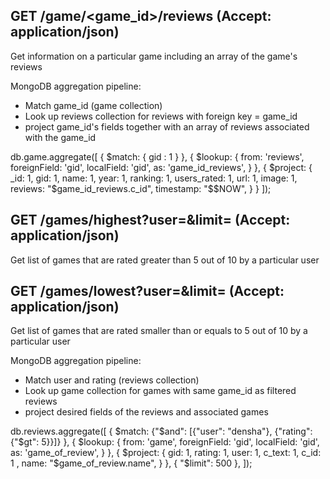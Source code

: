 ## GET /game/<game_id>/reviews (Accept: application/json)

Get information on a particular game including an array of the game's reviews

MongoDB aggregation pipeline:
- Match game_id (game collection)
- Look up reviews collection for reviews with foreign key = game_id
- project game_id's fields together with an array of reviews associated with the game_id

db.game.aggregate([
    {
        $match: { gid : 1 }
    },
    {
        $lookup: {
            from: 'reviews',
            foreignField: 'gid',
            localField: 'gid',
            as: 'game_id_reviews',
        }
    },
    {
        $project: {
            _id: 1,
            gid: 1,
            name: 1,
            year: 1,
            ranking: 1,
            users_rated: 1,
            url: 1,
            image: 1,
            reviews: "$game_id_reviews.c_id",
            timestamp: "$$NOW",
        }
    }
]);

## GET /games/highest?user=<username>&limit=<limit> (Accept: application/json)
Get list of games that are rated greater than 5 out of 10 by a particular user

## GET /games/lowest?user=<username>&limit=<limit> (Accept: application/json)
Get list of games that are rated smaller than or equals to 5 out of 10 by a particular user

MongoDB aggregation pipeline:
- Match user and rating (reviews collection)
- Look up game collection for games with same game_id as filtered reviews
- project desired fields of the reviews and associated games

db.reviews.aggregate([
    {
        $match: {"$and": [{"user": "densha"}, {"rating": {"$gt": 5}}]}
    },
    {
        $lookup: {
            from: 'game',
            foreignField: 'gid',
            localField: 'gid',
            as: 'game_of_review',
        }
    },
    {
        $project: {
            gid: 1,
            rating: 1,
            user: 1,
            c_text: 1,
            c_id: 1 ,
            name: "$game_of_review.name",
        }
    }, 
    { 
        "$limit": 500
    },
]);
